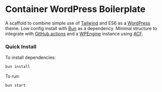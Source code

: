 # Container WordPress Boilerplate
A scaffold to combine simple use of [Tailwind](https://tailwindcss.com/) and ES6 as a [WordPress](https://en-gb.wordpress.org/) theme. Low config install with [Bun](https://bun.sh/) as a dependency. Minimal structure to integrate with [GitHub actions](https://github.com/features/actions) and a [WPEngine](https://wpengine.co.uk/) instance using [ACF](https://www.advancedcustomfields.com/).

### Quick Install

To install dependencies:

```bash
bun install
```

To run:

```bash
bun start
```

